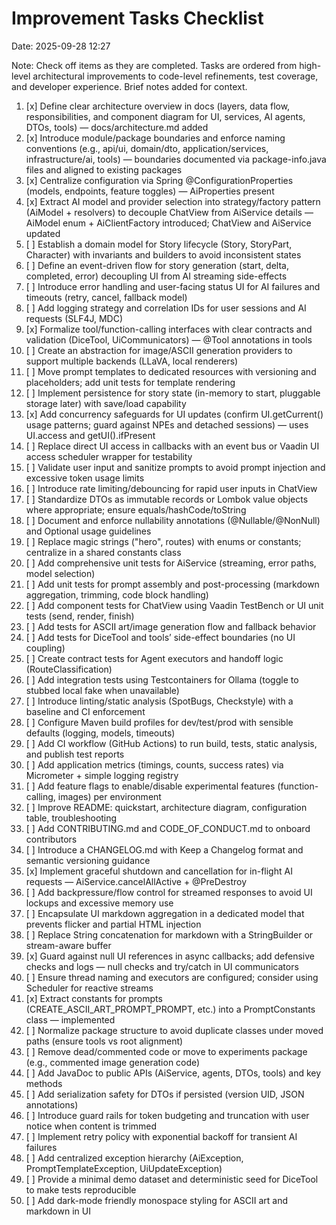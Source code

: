 # Improvement Tasks Checklist

Date: 2025-09-28 12:27

Note: Check off items as they are completed. Tasks are ordered from high-level architectural improvements to code-level
refinements, test coverage, and developer experience. Brief notes added for context.

1. [x] Define clear architecture overview in docs (layers, data flow, responsibilities, and component diagram for UI,
   services, AI agents, DTOs, tools) — docs/architecture.md added
2. [x] Introduce module/package boundaries and enforce naming conventions (e.g., api/ui, domain/dto,
   application/services, infrastructure/ai, tools) — boundaries documented via package-info.java files and aligned to
   existing packages
3. [x] Centralize configuration via Spring @ConfigurationProperties (models, endpoints, feature toggles) — AiProperties
   present
4. [x] Extract AI model and provider selection into strategy/factory pattern (AiModel + resolvers) to decouple ChatView
   from AiService details — AiModel enum + AiClientFactory introduced; ChatView and AiService updated
5. [ ] Establish a domain model for Story lifecycle (Story, StoryPart, Character) with invariants and builders to avoid inconsistent states
6. [ ] Define an event-driven flow for story generation (start, delta, completed, error) decoupling UI from AI streaming side-effects
7. [ ] Introduce error handling and user-facing status UI for AI failures and timeouts (retry, cancel, fallback model)
8. [ ] Add logging strategy and correlation IDs for user sessions and AI requests (SLF4J, MDC)
9. [x] Formalize tool/function-calling interfaces with clear contracts and validation (DiceTool, UiCommunicators) —
   @Tool annotations in tools
10. [ ] Create an abstraction for image/ASCII generation providers to support multiple backends (LLaVA, local renderers)
11. [ ] Move prompt templates to dedicated resources with versioning and placeholders; add unit tests for template rendering
12. [ ] Implement persistence for story state (in-memory to start, pluggable storage later) with save/load capability
13. [x] Add concurrency safeguards for UI updates (confirm UI.getCurrent() usage patterns; guard against NPEs and
    detached sessions) — uses UI.access and getUI().ifPresent
14. [ ] Replace direct UI access in callbacks with an event bus or Vaadin UI access scheduler wrapper for testability
15. [ ] Validate user input and sanitize prompts to avoid prompt injection and excessive token usage limits
16. [ ] Introduce rate limiting/debouncing for rapid user inputs in ChatView
17. [ ] Standardize DTOs as immutable records or Lombok value objects where appropriate; ensure equals/hashCode/toString
18. [ ] Document and enforce nullability annotations (@Nullable/@NonNull) and Optional usage guidelines
19. [ ] Replace magic strings ("hero", routes) with enums or constants; centralize in a shared constants class
20. [ ] Add comprehensive unit tests for AiService (streaming, error paths, model selection)
21. [ ] Add unit tests for prompt assembly and post-processing (markdown aggregation, trimming, code block handling)
22. [ ] Add component tests for ChatView using Vaadin TestBench or UI unit tests (send, render, finish)
23. [ ] Add tests for ASCII art/image generation flow and fallback behavior
24. [ ] Add tests for DiceTool and tools’ side-effect boundaries (no UI coupling)
25. [ ] Create contract tests for Agent executors and handoff logic (RouteClassification)
26. [ ] Add integration tests using Testcontainers for Ollama (toggle to stubbed local fake when unavailable)
27. [ ] Introduce linting/static analysis (SpotBugs, Checkstyle) with a baseline and CI enforcement
28. [ ] Configure Maven build profiles for dev/test/prod with sensible defaults (logging, models, timeouts)
29. [ ] Add CI workflow (GitHub Actions) to run build, tests, static analysis, and publish test reports
30. [ ] Add application metrics (timings, counts, success rates) via Micrometer + simple logging registry
31. [ ] Add feature flags to enable/disable experimental features (function-calling, images) per environment
32. [ ] Improve README: quickstart, architecture diagram, configuration table, troubleshooting
33. [ ] Add CONTRIBUTING.md and CODE_OF_CONDUCT.md to onboard contributors
34. [ ] Introduce a CHANGELOG.md with Keep a Changelog format and semantic versioning guidance
35. [x] Implement graceful shutdown and cancellation for in-flight AI requests — AiService.cancelAllActive + @PreDestroy
36. [ ] Add backpressure/flow control for streamed responses to avoid UI lockups and excessive memory use
37. [ ] Encapsulate UI markdown aggregation in a dedicated model that prevents flicker and partial HTML injection
38. [ ] Replace String concatenation for markdown with a StringBuilder or stream-aware buffer
39. [x] Guard against null UI references in async callbacks; add defensive checks and logs — null checks and try/catch
    in UI communicators
40. [ ] Ensure thread naming and executors are configured; consider using Scheduler for reactive streams
41. [x] Extract constants for prompts (CREATE_ASCII_ART_PROMPT_PROMPT, etc.) into a PromptConstants class — implemented
42. [ ] Normalize package structure to avoid duplicate classes under moved paths (ensure tools vs root alignment)
43. [ ] Remove dead/commented code or move to experiments package (e.g., commented image generation code)
44. [ ] Add JavaDoc to public APIs (AiService, agents, DTOs, tools) and key methods
45. [ ] Add serialization safety for DTOs if persisted (version UID, JSON annotations)
46. [ ] Introduce guard rails for token budgeting and truncation with user notice when content is trimmed
47. [ ] Implement retry policy with exponential backoff for transient AI failures
48. [ ] Add centralized exception hierarchy (AiException, PromptTemplateException, UiUpdateException)
49. [ ] Provide a minimal demo dataset and deterministic seed for DiceTool to make tests reproducible
50. [ ] Add dark-mode friendly monospace styling for ASCII art and markdown in UI
